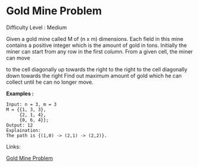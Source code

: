 # Gold Mine Problem

Difficulty Level : Medium

Given a gold mine called M of (n x m) dimensions. Each field in this mine contains a positive integer which is the amount of gold in tons. Initially the miner can start from any row in the first column. From a given cell, the miner can move

to the cell diagonally up towards the right 
to the right
to the cell diagonally down towards the right
Find out maximum amount of gold which he can collect until he can no longer move.

**Examples :**

```
Input: n = 3, m = 3
M = {{1, 3, 3},
     {2, 1, 4},
     {0, 6, 4}};
Output: 12
Explaination: 
The path is {(1,0) -> (2,1) -> (2,2)}.
```

Links:

[Gold Mine Problem](https://www.geeksforgeeks.org/problems/gold-mine-problem2608/1)